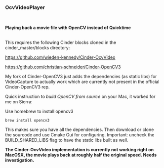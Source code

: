### OcvVideoPlayer
<br />

**Playing back a movie file with OpenCV instead of Quicktime**
<br /><br />

This requires the following Cinder blocks cloned in the cinder_master/blocks directory: 

https://github.com/wieden-kennedy/Cinder-OcvVideo

https://github.com/christian-schneider/Cinder-OpenCV3

My fork of Cinder-OpenCV3 just adds the dependencies (as static libs) for VideoCapture to actually work which are currently not present in the official Cinder-OpenCV3 rep. 

Quick instruction to *build OpenCV from source* on your Mac, it worked for me on Sierra: 

Use homebrew to install opencv3

```brew install opencv3```

This makes sure you have all the dependencies. Then download or clone the sourcode and use Cmake Gui for configuring. Important: uncheck the BUILD_SHARED_LIBS flag to have the static libs built as well. 

**The Cinder-OcvVideo implementation is currently not working right on MacOSX, the movie plays back at roughly half the original speed. Needs investigation.**


